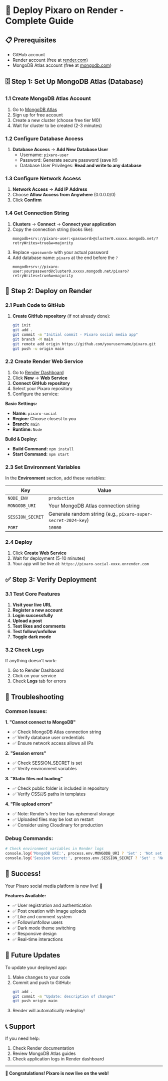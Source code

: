 # 🚀 Deploy Pixaro on Render - Complete Guide

## 📋 Prerequisites
- GitHub account
- Render account (free at [render.com](https://render.com))
- MongoDB Atlas account (free at [mongodb.com](https://mongodb.com))

## 🗄️ Step 1: Set Up MongoDB Atlas (Database)

### 1.1 Create MongoDB Atlas Account
1. Go to [MongoDB Atlas](https://www.mongodb.com/cloud/atlas)
2. Sign up for free account
3. Create a new cluster (choose free tier M0)
4. Wait for cluster to be created (2-3 minutes)

### 1.2 Configure Database Access
1. **Database Access** → **Add New Database User**
   - Username: `pixaro-user`
   - Password: Generate secure password (save it!)
   - Database User Privileges: **Read and write to any database**

### 1.3 Configure Network Access
1. **Network Access** → **Add IP Address**
2. Choose **Allow Access from Anywhere** (0.0.0.0/0)
3. Click **Confirm**

### 1.4 Get Connection String
1. **Clusters** → **Connect** → **Connect your application**
2. Copy the connection string (looks like):
   ```
   mongodb+srv://pixaro-user:<password>@cluster0.xxxxx.mongodb.net/?retryWrites=true&w=majority
   ```
3. Replace `<password>` with your actual password
4. Add database name: `pixaro` at the end before the `?`
   ```
   mongodb+srv://pixaro-user:yourpassword@cluster0.xxxxx.mongodb.net/pixaro?retryWrites=true&w=majority
   ```

## 🚀 Step 2: Deploy on Render

### 2.1 Push Code to GitHub
1. **Create GitHub repository** (if not already done):
   ```bash
   git init
   git add .
   git commit -m "Initial commit - Pixaro social media app"
   git branch -M main
   git remote add origin https://github.com/yourusername/pixaro.git
   git push -u origin main
   ```

### 2.2 Create Render Web Service
1. Go to [Render Dashboard](https://dashboard.render.com)
2. Click **New** → **Web Service**
3. **Connect GitHub repository**
4. Select your Pixaro repository
5. Configure the service:

**Basic Settings:**
- **Name:** `pixaro-social`
- **Region:** Choose closest to you
- **Branch:** `main`
- **Runtime:** `Node`

**Build & Deploy:**
- **Build Command:** `npm install`
- **Start Command:** `npm start`

### 2.3 Set Environment Variables
In the **Environment** section, add these variables:

| Key | Value |
|-----|-------|
| `NODE_ENV` | `production` |
| `MONGODB_URI` | Your MongoDB Atlas connection string |
| `SESSION_SECRET` | Generate random string (e.g., `pixaro-super-secret-2024-key`) |
| `PORT` | `10000` |

### 2.4 Deploy
1. Click **Create Web Service**
2. Wait for deployment (5-10 minutes)
3. Your app will be live at: `https://pixaro-social-xxxx.onrender.com`

## ✅ Step 3: Verify Deployment

### 3.1 Test Core Features
1. **Visit your live URL**
2. **Register a new account**
3. **Login successfully**
4. **Upload a post**
5. **Test likes and comments**
6. **Test follow/unfollow**
7. **Toggle dark mode**

### 3.2 Check Logs
If anything doesn't work:
1. Go to Render Dashboard
2. Click on your service
3. Check **Logs** tab for errors

## 🔧 Troubleshooting

### Common Issues:

**1. "Cannot connect to MongoDB"**
- ✅ Check MongoDB Atlas connection string
- ✅ Verify database user credentials
- ✅ Ensure network access allows all IPs

**2. "Session errors"**
- ✅ Check SESSION_SECRET is set
- ✅ Verify environment variables

**3. "Static files not loading"**
- ✅ Check public folder is included in repository
- ✅ Verify CSS/JS paths in templates

**4. "File upload errors"**
- ✅ Note: Render's free tier has ephemeral storage
- ✅ Uploaded files may be lost on restart
- ✅ Consider using Cloudinary for production

### Debug Commands:
```bash
# Check environment variables in Render logs
console.log('MongoDB URI:', process.env.MONGODB_URI ? 'Set' : 'Not set');
console.log('Session Secret:', process.env.SESSION_SECRET ? 'Set' : 'Not set');
```

## 🎉 Success!

Your Pixaro social media platform is now live! 🚀

**Features Available:**
- ✅ User registration and authentication
- ✅ Post creation with image uploads
- ✅ Like and comment system
- ✅ Follow/unfollow users
- ✅ Dark mode theme switching
- ✅ Responsive design
- ✅ Real-time interactions

## 🔄 Future Updates

To update your deployed app:
1. Make changes to your code
2. Commit and push to GitHub:
   ```bash
   git add .
   git commit -m "Update: description of changes"
   git push origin main
   ```
3. Render will automatically redeploy!

## 📞 Support

If you need help:
1. Check Render documentation
2. Review MongoDB Atlas guides
3. Check application logs in Render dashboard

---

**🎊 Congratulations! Pixaro is now live on the web!**
